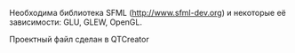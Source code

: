 Необходима библиотека SFML (http://www.sfml-dev.org) и некоторые её зависимости:
GLU, GLEW, OpenGL.

Проектный файл сделан в QTCreator


